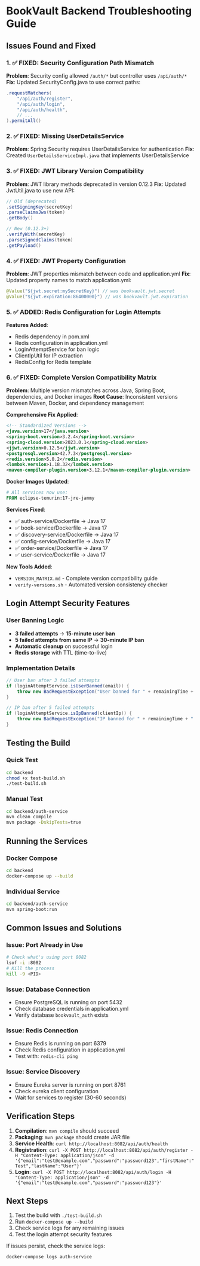 # BookVault Backend Troubleshooting Guide

## Issues Found and Fixed

### 1. ✅ FIXED: Security Configuration Path Mismatch
**Problem**: Security config allowed `/auth/*` but controller uses `/api/auth/*`
**Fix**: Updated SecurityConfig.java to use correct paths:
```java
.requestMatchers(
    "/api/auth/register",
    "/api/auth/login", 
    "/api/auth/health",
    // ...
).permitAll()
```

### 2. ✅ FIXED: Missing UserDetailsService
**Problem**: Spring Security requires UserDetailsService for authentication
**Fix**: Created `UserDetailsServiceImpl.java` that implements UserDetailsService

### 3. ✅ FIXED: JWT Library Version Compatibility
**Problem**: JWT library methods deprecated in version 0.12.3
**Fix**: Updated JwtUtil.java to use new API:
```java
// Old (deprecated)
.setSigningKey(secretKey)
.parseClaimsJws(token)
.getBody()

// New (0.12.3+)
.verifyWith(secretKey)
.parseSignedClaims(token)
.getPayload()
```

### 4. ✅ FIXED: JWT Property Configuration
**Problem**: JWT properties mismatch between code and application.yml
**Fix**: Updated property names to match application.yml:
```java
@Value("${jwt.secret:mySecretKey}") // was bookvault.jwt.secret
@Value("${jwt.expiration:86400000}") // was bookvault.jwt.expiration
```

### 5. ✅ ADDED: Redis Configuration for Login Attempts
**Features Added**:
- Redis dependency in pom.xml
- Redis configuration in application.yml
- LoginAttemptService for ban logic
- ClientIpUtil for IP extraction
- RedisConfig for Redis template

### 6. ✅ FIXED: Complete Version Compatibility Matrix
**Problem**: Multiple version mismatches across Java, Spring Boot, dependencies, and Docker images
**Root Cause**: Inconsistent versions between Maven, Docker, and dependency management

**Comprehensive Fix Applied**:
```xml
<!-- Standardized Versions -->
<java.version>17</java.version>
<spring-boot.version>3.2.4</spring-boot.version>
<spring-cloud.version>2023.0.1</spring-cloud.version>
<jjwt.version>0.12.5</jjwt.version>
<postgresql.version>42.7.3</postgresql.version>
<redis.version>5.0.2</redis.version>
<lombok.version>1.18.32</lombok.version>
<maven-compiler-plugin.version>3.12.1</maven-compiler-plugin.version>
```

**Docker Images Updated**:
```dockerfile
# All services now use:
FROM eclipse-temurin:17-jre-jammy
```

**Services Fixed**:
- ✅ auth-service/Dockerfile → Java 17
- ✅ book-service/Dockerfile → Java 17  
- ✅ discovery-service/Dockerfile → Java 17
- ✅ config-service/Dockerfile → Java 17
- ✅ order-service/Dockerfile → Java 17
- ✅ user-service/Dockerfile → Java 17

**New Tools Added**:
- `VERSION_MATRIX.md` - Complete version compatibility guide
- `verify-versions.sh` - Automated version consistency checker

## Login Attempt Security Features

### User Banning Logic
- **3 failed attempts** → **15-minute user ban**
- **5 failed attempts from same IP** → **30-minute IP ban**
- **Automatic cleanup** on successful login
- **Redis storage** with TTL (time-to-live)

### Implementation Details
```java
// User ban after 3 failed attempts
if (loginAttemptService.isUserBanned(email)) {
    throw new BadRequestException("User banned for " + remainingTime + " minutes");
}

// IP ban after 5 failed attempts  
if (loginAttemptService.isIpBanned(clientIp)) {
    throw new BadRequestException("IP banned for " + remainingTime + " minutes");
}
```

## Testing the Build

### Quick Test
```bash
cd backend
chmod +x test-build.sh
./test-build.sh
```

### Manual Test
```bash
cd backend/auth-service
mvn clean compile
mvn package -DskipTests=true
```

## Running the Services

### Docker Compose
```bash
cd backend
docker-compose up --build
```

### Individual Service
```bash
cd backend/auth-service
mvn spring-boot:run
```

## Common Issues and Solutions

### Issue: Port Already in Use
```bash
# Check what's using port 8082
lsof -i :8082
# Kill the process
kill -9 <PID>
```

### Issue: Database Connection
- Ensure PostgreSQL is running on port 5432
- Check database credentials in application.yml
- Verify database `bookvault_auth` exists

### Issue: Redis Connection
- Ensure Redis is running on port 6379
- Check Redis configuration in application.yml
- Test with: `redis-cli ping`

### Issue: Service Discovery
- Ensure Eureka server is running on port 8761
- Check eureka client configuration
- Wait for services to register (30-60 seconds)

## Verification Steps

1. **Compilation**: `mvn compile` should succeed
2. **Packaging**: `mvn package` should create JAR file
3. **Service Health**: `curl http://localhost:8082/api/auth/health`
4. **Registration**: `curl -X POST http://localhost:8082/api/auth/register -H "Content-Type: application/json" -d '{"email":"test@example.com","password":"password123","firstName":"Test","lastName":"User"}'`
5. **Login**: `curl -X POST http://localhost:8082/api/auth/login -H "Content-Type: application/json" -d '{"email":"test@example.com","password":"password123"}'`

## Next Steps

1. Test the build with `./test-build.sh`
2. Run `docker-compose up --build`
3. Check service logs for any remaining issues
4. Test the login attempt security features

If issues persist, check the service logs:
```bash
docker-compose logs auth-service
``` 